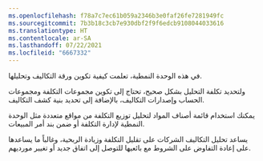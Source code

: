 ```yaml
---
ms.openlocfilehash: f78a7c7ec61b059a2346b3e0faf26fe7281949fc
ms.sourcegitcommit: 7b3b18c3cb7e930dbf2f9f6edcb9108044033616
ms.translationtype: HT
ms.contentlocale: ar-SA
ms.lasthandoff: 07/22/2021
ms.locfileid: "6667332"
---
```


في هذه الوحدة النمطية، تعلمت كيفية تكوين ورقة التكاليف وتحليلها. 

ولتحديد تكلفة التحليل بشكل صحيح، تحتاج إلى تكوين مجموعات التكلفة ومجموعات الحساب وإصدارات التكاليف، بالإضافة إلى تحديد بنية كشف التكاليف.

يمكنك استخدام قائمة أصناف المواد لتحليل توزيع التكلفة من مواقع متعددة مثل الوحدة النمطية لإدارة التكلفة أو ضمن بند أمر المبيعات.

يساعد تحليل التكاليف الشركات على تقليل التكلفة وزيادة الربحية، وغالباً ما يساعدها على إعادة التفاوض على الشروط مع بائعيها للتوصل إلى اتفاق جديد أو تغيير مورديهم.
